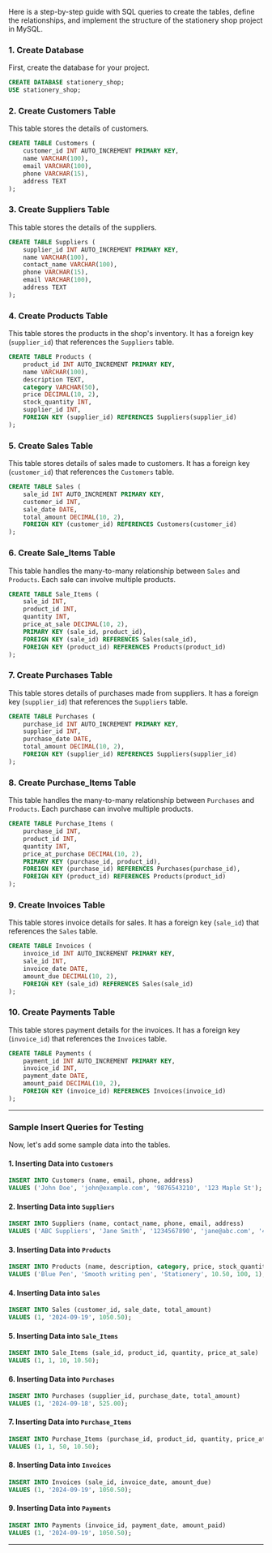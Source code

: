 Here is a step-by-step guide with SQL queries to create the tables, define the relationships, and implement the structure of the stationery shop project in MySQL.

### 1. **Create Database**
First, create the database for your project.
```sql
CREATE DATABASE stationery_shop;
USE stationery_shop;
```

### 2. **Create Customers Table**
This table stores the details of customers.
```sql
CREATE TABLE Customers (
    customer_id INT AUTO_INCREMENT PRIMARY KEY,
    name VARCHAR(100),
    email VARCHAR(100),
    phone VARCHAR(15),
    address TEXT
);
```

### 3. **Create Suppliers Table**
This table stores the details of the suppliers.
```sql
CREATE TABLE Suppliers (
    supplier_id INT AUTO_INCREMENT PRIMARY KEY,
    name VARCHAR(100),
    contact_name VARCHAR(100),
    phone VARCHAR(15),
    email VARCHAR(100),
    address TEXT
);
```

### 4. **Create Products Table**
This table stores the products in the shop's inventory. It has a foreign key (`supplier_id`) that references the `Suppliers` table.
```sql
CREATE TABLE Products (
    product_id INT AUTO_INCREMENT PRIMARY KEY,
    name VARCHAR(100),
    description TEXT,
    category VARCHAR(50),
    price DECIMAL(10, 2),
    stock_quantity INT,
    supplier_id INT,
    FOREIGN KEY (supplier_id) REFERENCES Suppliers(supplier_id)
);
```

### 5. **Create Sales Table**
This table stores details of sales made to customers. It has a foreign key (`customer_id`) that references the `Customers` table.
```sql
CREATE TABLE Sales (
    sale_id INT AUTO_INCREMENT PRIMARY KEY,
    customer_id INT,
    sale_date DATE,
    total_amount DECIMAL(10, 2),
    FOREIGN KEY (customer_id) REFERENCES Customers(customer_id)
);
```

### 6. **Create Sale_Items Table**
This table handles the many-to-many relationship between `Sales` and `Products`. Each sale can involve multiple products.
```sql
CREATE TABLE Sale_Items (
    sale_id INT,
    product_id INT,
    quantity INT,
    price_at_sale DECIMAL(10, 2),
    PRIMARY KEY (sale_id, product_id),
    FOREIGN KEY (sale_id) REFERENCES Sales(sale_id),
    FOREIGN KEY (product_id) REFERENCES Products(product_id)
);
```

### 7. **Create Purchases Table**
This table stores details of purchases made from suppliers. It has a foreign key (`supplier_id`) that references the `Suppliers` table.
```sql
CREATE TABLE Purchases (
    purchase_id INT AUTO_INCREMENT PRIMARY KEY,
    supplier_id INT,
    purchase_date DATE,
    total_amount DECIMAL(10, 2),
    FOREIGN KEY (supplier_id) REFERENCES Suppliers(supplier_id)
);
```

### 8. **Create Purchase_Items Table**
This table handles the many-to-many relationship between `Purchases` and `Products`. Each purchase can involve multiple products.
```sql
CREATE TABLE Purchase_Items (
    purchase_id INT,
    product_id INT,
    quantity INT,
    price_at_purchase DECIMAL(10, 2),
    PRIMARY KEY (purchase_id, product_id),
    FOREIGN KEY (purchase_id) REFERENCES Purchases(purchase_id),
    FOREIGN KEY (product_id) REFERENCES Products(product_id)
);
```

### 9. **Create Invoices Table**
This table stores invoice details for sales. It has a foreign key (`sale_id`) that references the `Sales` table.
```sql
CREATE TABLE Invoices (
    invoice_id INT AUTO_INCREMENT PRIMARY KEY,
    sale_id INT,
    invoice_date DATE,
    amount_due DECIMAL(10, 2),
    FOREIGN KEY (sale_id) REFERENCES Sales(sale_id)
);
```

### 10. **Create Payments Table**
This table stores payment details for the invoices. It has a foreign key (`invoice_id`) that references the `Invoices` table.
```sql
CREATE TABLE Payments (
    payment_id INT AUTO_INCREMENT PRIMARY KEY,
    invoice_id INT,
    payment_date DATE,
    amount_paid DECIMAL(10, 2),
    FOREIGN KEY (invoice_id) REFERENCES Invoices(invoice_id)
);
```

---

### Sample Insert Queries for Testing

Now, let's add some sample data into the tables.

#### 1. Inserting Data into `Customers`
```sql
INSERT INTO Customers (name, email, phone, address) 
VALUES ('John Doe', 'john@example.com', '9876543210', '123 Maple St');
```

#### 2. Inserting Data into `Suppliers`
```sql
INSERT INTO Suppliers (name, contact_name, phone, email, address) 
VALUES ('ABC Suppliers', 'Jane Smith', '1234567890', 'jane@abc.com', '456 Oak St');
```

#### 3. Inserting Data into `Products`
```sql
INSERT INTO Products (name, description, category, price, stock_quantity, supplier_id) 
VALUES ('Blue Pen', 'Smooth writing pen', 'Stationery', 10.50, 100, 1);
```

#### 4. Inserting Data into `Sales`
```sql
INSERT INTO Sales (customer_id, sale_date, total_amount) 
VALUES (1, '2024-09-19', 1050.50);
```

#### 5. Inserting Data into `Sale_Items`
```sql
INSERT INTO Sale_Items (sale_id, product_id, quantity, price_at_sale) 
VALUES (1, 1, 10, 10.50);
```

#### 6. Inserting Data into `Purchases`
```sql
INSERT INTO Purchases (supplier_id, purchase_date, total_amount) 
VALUES (1, '2024-09-18', 525.00);
```

#### 7. Inserting Data into `Purchase_Items`
```sql
INSERT INTO Purchase_Items (purchase_id, product_id, quantity, price_at_purchase) 
VALUES (1, 1, 50, 10.50);
```

#### 8. Inserting Data into `Invoices`
```sql
INSERT INTO Invoices (sale_id, invoice_date, amount_due) 
VALUES (1, '2024-09-19', 1050.50);
```

#### 9. Inserting Data into `Payments`
```sql
INSERT INTO Payments (invoice_id, payment_date, amount_paid) 
VALUES (1, '2024-09-19', 1050.50);
```

---

